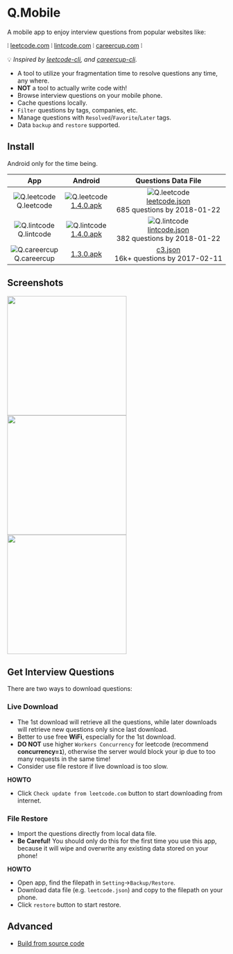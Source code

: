 # Q.Mobile

A mobile app to enjoy interview questions from popular websites like:

⦙  [leetcode.com](https://leetcode.com/problemset/algorithms/)
⦙  [lintcode.com](http://www.lintcode.com/en/problem/)
⦙  [careercup.com](https://careercup.com/page) ⦙

:bulb: *Inspired by [leetcode-cli](https://github.com/skygragon/leetcode-cli), and [careercup-cli](https://github.com/skygragon/careercup-cli).*

* A tool to utilize your fragmentation time to resolve questions any time, any where.
* **NOT** a tool to actually write code with!
* Browse interview questions on your mobile phone.
* Cache questions locally.
* `Filter` questions by tags, companies, etc.
* Manage questions with `Resolved`/`Favorite`/`Later` tags.
* Data `backup` and `restore` supported.

## Install

Android only for the time being.

|App|Android|Questions Data File|
|:-:|:-----:|:-----------------:|
|![Q.leetcode](https://github.com/skygragon/Q.mobile/raw/master/screenshots/Q.leetcode.64.png)<br/>Q.leetcode|![Q.leetcode](https://raw.githubusercontent.com/skygragon/Q.mobile/master/docs/Q.leetcode.apk.png)<br/>[1.4.0.apk](https://github.com/skygragon/Q.mobile/releases/download/1.4.0/Q.leetcode-1.4.0-android-1411150.apk)|![Q.leetcode](https://raw.githubusercontent.com/skygragon/Q.mobile/master/docs/Q.leetcode.json.png)<br/>[leetcode.json](https://github.com/skygragon/Q.mobile/releases/download/1.4.0/leetcode.json)<br/>685 questions by 2018-01-22|
|![Q.lintcode](https://github.com/skygragon/Q.mobile/raw/master/screenshots/Q.lintcode.64.png)<br/>Q.lintcode|![Q.lintcode](https://raw.githubusercontent.com/skygragon/Q.mobile/master/docs/Q.lintcode.apk.png)<br/>[1.4.0.apk](https://github.com/skygragon/Q.mobile/releases/download/1.4.0/Q.lintcode-1.4.0-android-fa56b3e.apk)|![Q.lintcode](https://raw.githubusercontent.com/skygragon/Q.mobile/master/docs/Q.lintcode.json.png)<br/>[lintcode.json](https://github.com/skygragon/Q.mobile/releases/download/1.4.0/lintcode.json)<br/>382 questions by 2018-01-22
|![Q.careercup](https://github.com/skygragon/Q.mobile/raw/master/screenshots/Q.careercup.64.png)<br/>Q.careercup|[1.3.0.apk](https://github.com/skygragon/Q.mobile/releases/download/1.3.0/Q.careercup-1.3.0-android-1ee2d2c.apk)|[c3.json](https://github.com/skygragon/Q.mobile/releases/download/1.2.0/c3.json)<br/>16k+ questions by 2017-02-11|

## Screenshots

<img src="https://github.com/skygragon/Q.mobile/blob/master/screenshots/dashboard.png" width="275" /><img src="https://github.com/skygragon/Q.mobile/blob/master/screenshots/question.png" width="275" /><img src="https://github.com/skygragon/Q.mobile/blob/master/screenshots/setting.png" width="275" />

## Get Interview Questions

There are two ways to download questions:

### Live Download

* The 1st download will retrieve all the questions, while later downloads will retrieve new questions only since last download.
* Better to use free **WiFi**, especially for the 1st download.
* **DO NOT** use higher `Workers Concurrency` for leetcode (recommend **concurrency=`1`**), otherwise the server would block your ip due to too many requests in the same time!
* Consider use file restore if live download is too slow.

**HOWTO**

* Click `Check update from leetcode.com` button to start downloading from internet.


### File Restore

* Import the questions directly from local data file.
* **Be Careful!** You should only do this for the first time you use this app, because it will wipe and overwrite any existing data stored on your phone!

**HOWTO**

* Open app, find the filepath in `Setting`->`Backup/Restore`.
* Download data file (e.g. `leetcode.json`) and copy to the filepath on your phone.
* Click `restore` button to start restore.


## Advanced

* [Build from source code](https://github.com/skygragon/Q.mobile/blob/master/docs/build.md)



